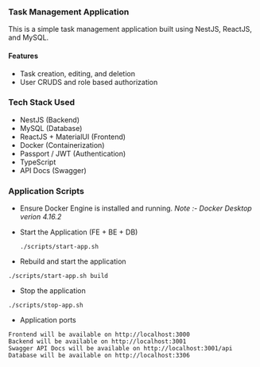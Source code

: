 ### Task Management Application

This is a simple task management application built using NestJS, ReactJS, and MySQL.

#### Features

- Task creation, editing, and deletion
- User CRUDS and role based authorization

### Tech Stack Used

- NestJS (Backend)
- MySQL (Database)
- ReactJS + MaterialUI (Frontend)
- Docker (Containerization)
- Passport / JWT (Authentication)
- TypeScript
- API Docs (Swagger)

### Application Scripts

- Ensure Docker Engine is installed and running.
  _Note :- Docker Desktop verion 4.16.2_
- Start the Application (FE + BE + DB)

  ```
  ./scripts/start-app.sh
  ```

- Rebuild and start the application

```
./scripts/start-app.sh build
```

- Stop the application

```
./scripts/stop-app.sh
```

- Application ports

```
Frontend will be available on http://localhost:3000
Backend will be available on http://localhost:3001
Swagger API Docs will be available on http://localhost:3001/api
Database will be available on http://localhost:3306

```
